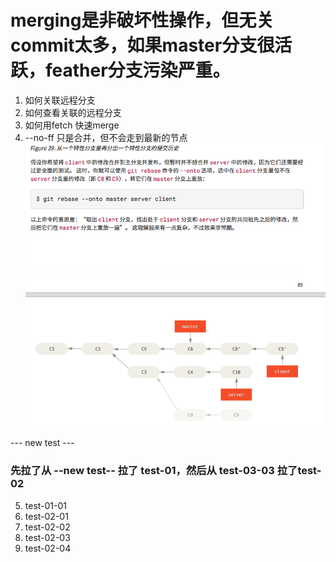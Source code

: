 # merging是非破坏性操作，但无关commit太多，如果master分支很活跃，feather分支污染严重。

1. 如何关联远程分支
2. 如何查看关联的远程分支
3. 如何用fetch 快速merge
4. --no-ff 只是合并，但不会走到最新的节点
![实现一下](2019-11-16-02-02-22.png)

--- new test ---
### 先拉了从 --new test-- 拉了 test-01，然后从 test-03-03 拉了test-02

5. test-01-01
6. test-02-01
7. test-02-02
8. test-02-03
9. test-02-04
